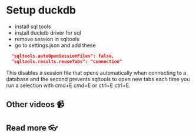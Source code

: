 # Setup duckdb


- install sql tools
- install duckdb driver for sql
- remove session in sqltools
- go to settings.json and add these 
  
```json
  "sqltools.autoOpenSessionFiles": false,
  "sqltools.results.reuseTabs": "connection"
```

This disables a session file that opens automatically when connecting to a database and the second prevents sqltools to open new tabs each time you run a selection with cmd+E cmd+E or ctrl+E ctrl+E.

## Other videos 📹

## Read more 👓
